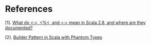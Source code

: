 # References

  [1]. [What do <:<, <%<, and =:= mean in Scala 2.8, and where are they documented?](https://stackoverflow.com/questions/3427345/what-do-and-mean-in-scala-2-8-and-where-are-they-documented/3427759#3427759)

  [2]. [Builder Pattern in Scala with Phantom Types](https://medium.com/@maximilianofelice/builder-pattern-in-scala-with-phantom-types-3e29a167e863)
